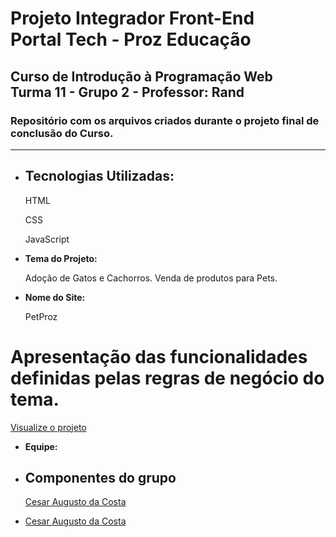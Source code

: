 # Projeto Integrador Front-End <br> Portal Tech - Proz Educação
## Curso de Introdução à Programação Web <br> Turma 11 - Grupo 2 - Professor: Rand
### Repositório com os arquivos criados durante o projeto final de conclusão do Curso.

---

- ## **Tecnologias Utilizadas:**

  HTML

  CSS

  JavaScript
  
  
- **Tema do Projeto:**

  Adoção de Gatos e Cachorros.
  Venda de produtos para Pets.
  

- **Nome do Site:**

  PetProz
  



# Apresentação das funcionalidades definidas pelas regras de negócio do tema.

[Visualize o projeto](https://cesar-augusto-costa.github.io/projeto_integrador_FRONT_END_proz_turma11_grupo2/)


- **Equipe:**
- ## Componentes do grupo

  [Cesar Augusto da Costa](https://github.com/cesar-augusto-costa)

* [Cesar Augusto da Costa](https://github.com/cesar-augusto-costa)


